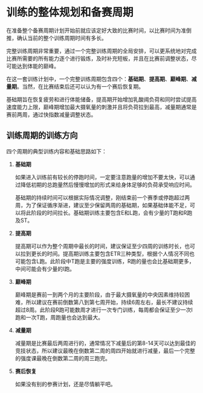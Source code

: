 ﻿
# 训练的整体规划和备赛周期

在准备整个备赛周期计划开始前就应该定好大致的比赛时间，以比赛时间为准倒推，确认当前的整个训练周期时间有多长。

完整训练周期非常重要，通过一个完整训练周期的全局安排，可以更系统地对完成比赛所需要的所有能力逐个进行锻炼，及时补充短板，并且在比赛前调整状态，尽可能达到体能的巅峰。

在这一套训练计划中，一个完整训练周期包含四个：**基础期**、**提高期**、**巅峰期**、**减量期**。当然，在比赛结束后还可以认为有一个赛后恢复期。

基础期旨在恢复疲劳和进行体能储备，提高期开始增加乳酸阈负荷和同时尝试提高速度能力上限，巅峰期增加最大摄氧量的刺激并且将负荷拉到最高，减量期通常是赛前两周，通过快指数减量调整状态。

## 训练周期的训练方向

四个周期的典型训练内容和基础思路如下：

1. **基础期**

    如果进入训练前有较长的停跑时间，一定要注意跑量的增加不要太快，可以通过降低初期的总跑量然后慢慢增加的形式来给身体足够的负荷承受响应时间。

    基础期的持续时间可以根据实际情况调整，刚结束前一个赛季或停跑超过两周，为了保证循序渐进，建议至少保留两周的基础期，如果基础体能不足，可以将此阶段的时间拉长。基础期训练主要包含E和L跑，会有少量的T跑和R跑及ST。

2. **提高期**

    提高期可以作为整个周期中最长的时间，建议保证至少四周的训练时长，也可以拉到更长的时间。提高期训练主要包含ETR三种类型，根据个人情况不同也可能包含L跑。此阶段中T跑是主要的强度训练，R跑的量也会比基础期更多，中间可能会有少量的I跑。

3. **巅峰期**

    巅峰期是赛前一到两个月的主要阶段，由于最大摄氧量的中央因素维持较困难，所以建议在赛前倒数第八到第七周开始，持续6周左右，最长不建议持续超过8周。此阶段R跑可能数周才进行一次专门训练，每周都会保证至少一次I跑和一次T跑，周跑量也会达到最大。

4. **减量期**

    减量期是比赛最后两周进行的，通常情况下减量后的第8-14天可以达到最佳的竞技状态，所以建议最晚在倒数第二周的周四开始就进行减量，最后一个完整的强度课最晚在倒数第二周的周三跑完。

5. **赛后恢复**

    如果没有别的参赛计划，还是尽情躺平吧。
